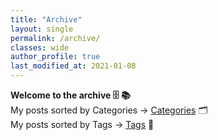 ```yaml
---
title: "Archive"
layout: single
permalink: /archive/
classes: wide
author_profile: true
last_modified_at: 2021-01-08
---
```


__Welcome to the archive 🗄 📚__  
My posts sorted by Categories → [Categories](https://divin.github.io/categories/) 🗂️  
My posts sorted by Tags → [Tags](https://divin.github.io/tags/) 🔖  

